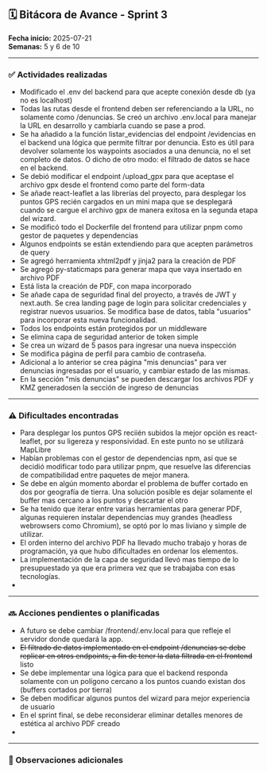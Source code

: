 
## 🗓 Bitácora de Avance - Sprint 3

**Fecha inicio:** 2025-07-21  
**Semanas:** 5 y 6 de 10  

---

### ✅ Actividades realizadas

- Modificado el .env del backend para que acepte conexión desde db (ya no es localhost)
- Todas las rutas desde el frontend deben ser referenciando a la URL, no solamente como /denuncias. Se creó un archivo .env.local para manejar la URL en desarrollo y cambiarla cuando se pase a prod.
- Se ha añadido a la función listar_evidencias del endpoint /evidencias en el backend una lógica que permite filtrar por denuncia. Esto es útil para devolver solamente los waypoints asociados a una denuncia, no el set completo de datos. O dicho de otro modo: el filtrado de datos se hace en el backend.
- Se debió modificar el endpoint /upload_gpx para que aceptase el archivo gpx desde el frontend como parte del form-data
- Se añade react-leaflet a las librerías del proyecto, para desplegar los puntos GPS recién cargados en un mini mapa que se desplegará cuando se cargue el archivo gpx de manera exitosa en la segunda etapa del wizard.
- Se modificó todo el Dockerfile del frontend para utilizar pnpm como gestor de paquetes y dependencias
- Algunos endpoints se están extendiendo para que acepten parámetros de query
- Se agregó herramienta xhtml2pdf y jinja2 para la creación de PDF
- Se agregó py-staticmaps para generar mapa que vaya insertado en archivo PDF
- Está lista la creación de PDF, con mapa incorporado
- Se añade capa de seguridad final del proyecto, a través de JWT y next.auth. Se crea landing page de login para solicitar credenciales y registrar nuevos usuarios. Se modifica base de datos, tabla "usuarios" para incorporar esta nueva funcionalidad. 
- Todos los endpoints están protegidos por un middleware
- Se elimina capa de seguridad anterior de token simple
- Se crea un wizard de 5 pasos para ingresar una nueva inspección
- Se modifica página de perfil para cambio de contraseña.
- Adicional a lo anterior se crea página "mis denuncias" para ver denuncias ingresadas por el usuario, y cambiar estado de las mismas.
- En la sección "mis denuncias" se pueden descargar los archivos PDF y KMZ generadosen la sección de ingreso de denuncias
---

### ⚠️ Dificultades encontradas

- Para desplegar los puntos GPS reciién subidos la mejor opción es react-leaflet, por su ligereza y responsividad. En este punto no se utilizará MapLibre
- Habían problemas con el gestor de dependencias npm, así que se decidió modificar todo para utilizar pnpm, que resuelve las diferencias de compatibilidad entre paquetes de mejor manera. 
- Se debe en algún momento abordar el problema de buffer cortado en dos por geografía de tierra. Una solución posible es dejar solamente el buffer mas cercano a los puntos y descartar el otro
- Se ha tenido que iterar entre varias herramientas para generar PDF, algunas requieren instalar dependencias muy grandes (headless webrowsers como Chromium), se optó por lo mas liviano y simple de utilizar.
- El orden interno del archivo PDF ha llevado mucho trabajo y horas de programación, ya que hubo dificultades en ordenar los elementos.
- La implementación de la capa de seguridad llevó mas tiempo de lo presupuestado ya que era primera vez que se trabajaba con esas tecnologías.
- 
---

### 🔜 Acciones pendientes o planificadas

- A futuro se debe cambiar /frontend/.env.local para que refleje el servidor donde quedará la app.
- ~~El filtrado de datos implementado en el endpoint /denuncias se debe replicar en otros endpoints, a fin de tener la data filtrada en el frontend~~ listo 
- Se debe implementar una lógica para que el backend responda solamente con un polígono cercano a los puntos cuando existan dos (buffers cortados por tierra)
- Se deben modificar algunos puntos del wizard para mejor experiencia de usuario
- En el sprint final, se debe reconsiderar eliminar detalles menores de estética al archivo PDF creado
- 

---

### 📌 Observaciones adicionales

> 
